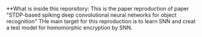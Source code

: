**What is inside this reporsitory:
This is the paper reproduction of paper "STDP-based spiking deep convolutional neural networks for object recognition"
THe main target for this reproduction is to learn SNN and creat a test model for homomorphic encryption by SNN.

